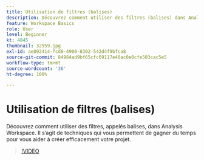 ```yaml
---
title: Utilisation de filtres (balises)
description: Découvrez comment utiliser des filtres (balises) dans Analysis Workspace
feature: Workspace Basics
role: User
level: Beginner
kt: 4845
thumbnail: 32959.jpg
exl-id: ae892414-fcd0-4900-8302-542d4f9bfca8
source-git-commit: 84984ad9bf65cfc69117e40ac0e0cfe503cac5e5
workflow-type: tm+mt
source-wordcount: '36'
ht-degree: 100%

---
```


# Utilisation de filtres (balises)

Découvrez comment utiliser des filtres, appelés balises, dans Analysis Workspace. Il s’agit de techniques qui vous permettent de gagner du temps pour vous aider à créer efficacement votre projet.

>[!VIDEO](https://video.tv.adobe.com/v/32959/?quality=12&learn=on)
